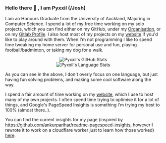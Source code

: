 ### Hello there 👋 <!--, General Kenobi -->, I am Pyxxil (/Josh)

I am an Honours Graduate from the University of Auckland, Majoring in Computer Science. I spend a lot of my free time working on my solo projects, which you can find either on my GitHub, under my [Organisation](https://github.com/Pyxxilated-Studios), or on my [Gitlab Profile](https://gitlab.com/Pyxxil). I also host most of my projects on my [website](https://www.pyxxilated.studio) if you'd like to play around with them. When I'm not programming I like to spend time tweaking my home server for personal use and fun, playing football/badminton, or taking my dog for a walk.

<p align="center">
  <img src="https://github-readme-stats.vercel.app/api?username=pyxxil&show_icons=true&theme=radical" alt="Pyxxil's GitHub Stats" />
  <br />
  <img src="https://github-readme-stats.vercel.app/api/top-langs/?username=pyxxil&layout=compact&theme=radical" alt="Pyxxil's Language Stats" />
</p>

As you can see in the above, I don't overly focus on one language, but just having fun solving problems, and making some cool software along the way.

I spend a fair amount of time working on my [website](https://www.pyxxilated.studio), which I use to host many of my own projects. I often spend time trying to optimise it for a lot of things, and Google's PageSpeed Insights is something I'm trying my best to 100% (almost there..).

You can find the current insights for my page (inspired by https://github.com/ankurparihar/readme-pagespeed-insights, however I rewrote it to work on a cloudflare worker just to learn how those worked) [here](https://insights.pyxxilated.studio/?site=https://www.pyxxilated.studio).
